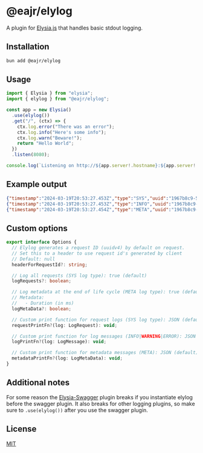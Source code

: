 # @eajr/elylog

A plugin for [Elysia.js](https://elysiajs.com) that handles basic stdout logging.

## Installation

```bash
bun add @eajr/elylog
```

## Usage

```ts
import { Elysia } from "elysia";
import { elylog } from "@eajr/elylog";

const app = new Elysia()
  .use(elylog())
  .get("/", (ctx) => {
    ctx.log.error("There was an error");
    ctx.log.info("Here's some info");
    ctx.log.warn("Beware!");
    return "Hello World";
  })
  .listen(8080);

console.log(`Listening on http://${app.server!.hostname}:${app.server!.port}`);
```

## Example output

```json
{"timestamp":"2024-03-19T20:53:27.453Z","type":"SYS","uuid":"1967b8c9-588b-4d43-933d-1658c453efc6","method":"GET","path":"/info"}
{"timestamp":"2024-03-19T20:53:27.453Z","type":"INFO","uuid":"1967b8c9-588b-4d43-933d-1658c453efc6","message":"info test"}
{"timestamp":"2024-03-19T20:53:27.454Z","type":"META","uuid":"1967b8c9-588b-4d43-933d-1658c453efc6","duration":6}
```

## Custom options

```ts
export interface Options {
  // Elylog generates a request ID (uuidv4) by default on request.
  // Set this to a header to use request id's generated by client
  // Default: null
  headerForRequestId?: string;

  // Log all requests (SYS log type): true (default)
  logRequests?: boolean;

  // Log metadata at the end of life cycle (META log type): true (default)
  // Metadata:
  //   - Duration (in ms)
  logMetaData?: boolean;

  // Custom print function for request logs (SYS log type): JSON (default)
  requestPrintFn?(log: LogRequest): void;

  // Custom print function for log messages (INFO|WARNING|ERROR): JSON (default)
  logPrintFn?(log: LogMessage): void;

  // Custom print function for metadata messages (META): JSON (default)
  metadataPrintFn?(log: LogMetaData): void;
}
```

## Additional notes

For some reason the [Elysia-Swagger](https://github.com/elysiajs/elysia-swagger) plugin breaks if you instantiate elylog before the swagger plugin. It also breaks for other logging plugins, so make sure to `.use(elylog())` after you use the swagger plugin.

## License

[MIT](LICENSE.md)
